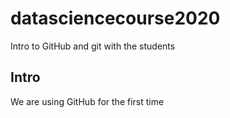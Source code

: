# datasciencecourse2020
Intro to GitHub and git with the students

## Intro

We are using GitHub for the first time
